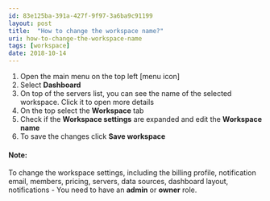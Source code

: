 ```yaml
---
id: 83e125ba-391a-427f-9f97-3a6ba9c91199
layout: post
title:  "How to change the workspace name?"
uri: how-to-change-the-workspace-name
tags: [workspace]
date: 2018-10-14
---
```


1.  Open the main menu on the top left \[menu icon\]
2.  Select **Dashboard**
3.  On top of the servers list, you can see the name of the selected workspace. Click it to open more details
4.  On the top select the **Workspace** tab
5.  Check if the **Workspace settings** are expanded and edit the **Workspace name**
6.  To save the changes click **Save workspace**

<!-- more -->

#### Note:

To change the workspace settings, including the billing profile, <wiki>notification</wiki> email, members, pricing, servers, data sources, dashboard layout, notifications - You need to have an **admin** or **owner** role.